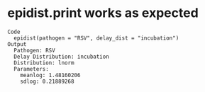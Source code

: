 # epidist.print works as expected

    Code
      epidist(pathogen = "RSV", delay_dist = "incubation")
    Output
      Pathogen: RSV
      Delay Distribution: incubation
      Distribution: lnorm
      Parameters:
        meanlog: 1.48160206
        sdlog: 0.21889268

